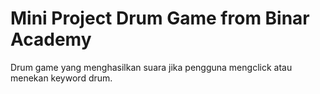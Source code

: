 ﻿# Mini Project Drum Game from Binar Academy

Drum game yang menghasilkan suara jika pengguna mengclick atau menekan keyword drum.
